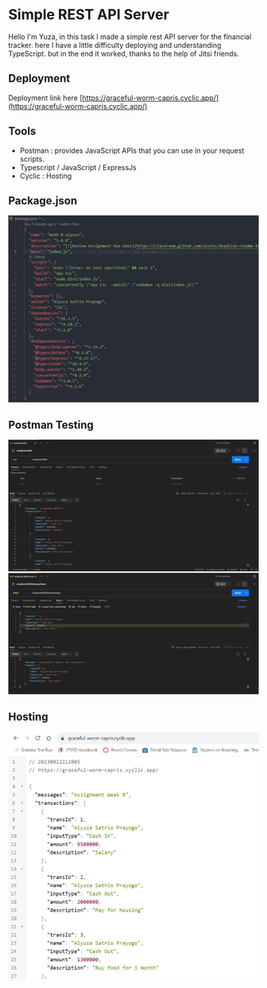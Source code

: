 <!-- [![Review Assignment Due Date](https://classroom.github.com/assets/deadline-readme-button-24ddc0f5d75046c5622901739e7c5dd533143b0c8e959d652212380cedb1ea36.svg)](https://classroom.github.com/a/sRKW9Tsr) -->

# Simple REST API Server
Hello I'm Yuza, in this task I made a simple rest API server for the financial tracker. here I have a little difficulty deploying and understanding TypeScript. but in the end it worked, thanks to the help of Jitsi friends.

## Deployment 
Deployment link here [https://graceful-worm-capris.cyclic.app/](https://graceful-worm-capris.cyclic.app/)

## Tools
* Postman : provides JavaScript APIs that you can use in your request scripts.
* Typescript / JavaScript / ExpressJs
* Cyclic : Hosting

## Package.json
<img src="img/readme1.png" width="700px">

## Postman Testing
<img src="img/readme2.png" width="700px">
<img src="img/readme3.png" width="700px">

## Hosting
<img src="img/readme4.png" width="700px">
